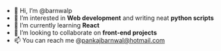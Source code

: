 - 👋 Hi, I’m @barnwalp
- 👀 I’m interested in **Web development** and writing neat **python scripts**
- 🌱 I’m currently learning **React**
- 💞️ I’m looking to collaborate on **front-end projects**
- 📫 You can reach me @pankajbarnwal@hotmail.com 

<!---
barnwalp/barnwalp is a ✨ special ✨ repository because its `README.md` (this file) appears on your GitHub profile.
You can click the Preview link to take a look at your changes.
--->
